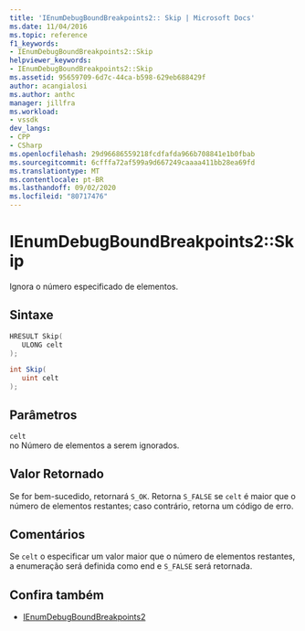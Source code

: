 ```yaml
---
title: 'IEnumDebugBoundBreakpoints2:: Skip | Microsoft Docs'
ms.date: 11/04/2016
ms.topic: reference
f1_keywords:
- IEnumDebugBoundBreakpoints2::Skip
helpviewer_keywords:
- IEnumDebugBoundBreakpoints2::Skip
ms.assetid: 95659709-6d7c-44ca-b598-629eb688429f
author: acangialosi
ms.author: anthc
manager: jillfra
ms.workload:
- vssdk
dev_langs:
- CPP
- CSharp
ms.openlocfilehash: 29d96686559218fcdfafda966b708841e1b0fbab
ms.sourcegitcommit: 6cfffa72af599a9d667249caaaa411bb28ea69fd
ms.translationtype: MT
ms.contentlocale: pt-BR
ms.lasthandoff: 09/02/2020
ms.locfileid: "80717476"
---
```

# <a name="ienumdebugboundbreakpoints2skip"></a>IEnumDebugBoundBreakpoints2::Skip
Ignora o número especificado de elementos.

## <a name="syntax"></a>Sintaxe

```cpp
HRESULT Skip(
   ULONG celt
);
```

```csharp
int Skip(
   uint celt
);
```

## <a name="parameters"></a>Parâmetros
`celt`\
no Número de elementos a serem ignorados.

## <a name="return-value"></a>Valor Retornado
 Se for bem-sucedido, retornará `S_OK`. Retorna `S_FALSE` se `celt` é maior que o número de elementos restantes; caso contrário, retorna um código de erro.

## <a name="remarks"></a>Comentários
 Se `celt` o especificar um valor maior que o número de elementos restantes, a enumeração será definida como end e `S_FALSE` será retornada.

## <a name="see-also"></a>Confira também
- [IEnumDebugBoundBreakpoints2](../../../extensibility/debugger/reference/ienumdebugboundbreakpoints2.md)
